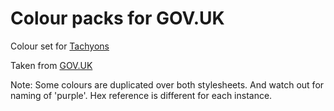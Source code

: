 # Colour packs for GOV.UK

Colour set for [Tachyons](http://tachyons.io/)

Taken from [GOV.UK](https://govuk-elements.herokuapp.com/colour/)

Note: Some colours are duplicated over both stylesheets. And watch out for naming of 'purple'. Hex reference is different for each instance.
